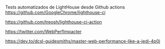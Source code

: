 Tests automatizados de LightHouse desde Github actions
https://github.com/GoogleChrome/lighthouse-ci

https://github.com/treosh/lighthouse-ci-action

https://twitter.com/WebPerfImpacter

https://dev.to/dcsl-guidesmiths/master-web-performance-like-a-jedi-4p0j
